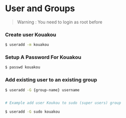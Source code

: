 # User and Groups

> Warning : You need to login as root before

### Create user Kouakou

```bash
$ useradd -m kouakou
```


### Setup A Password For Kouakou

```bash 
$ passwd kouakou
```


### Add existing user to an existing group 

```bash 
$ useradd -G {group-name} username


# Example add user Koukou to sudo (super users) group

$ useradd -G sudo kouakou
```